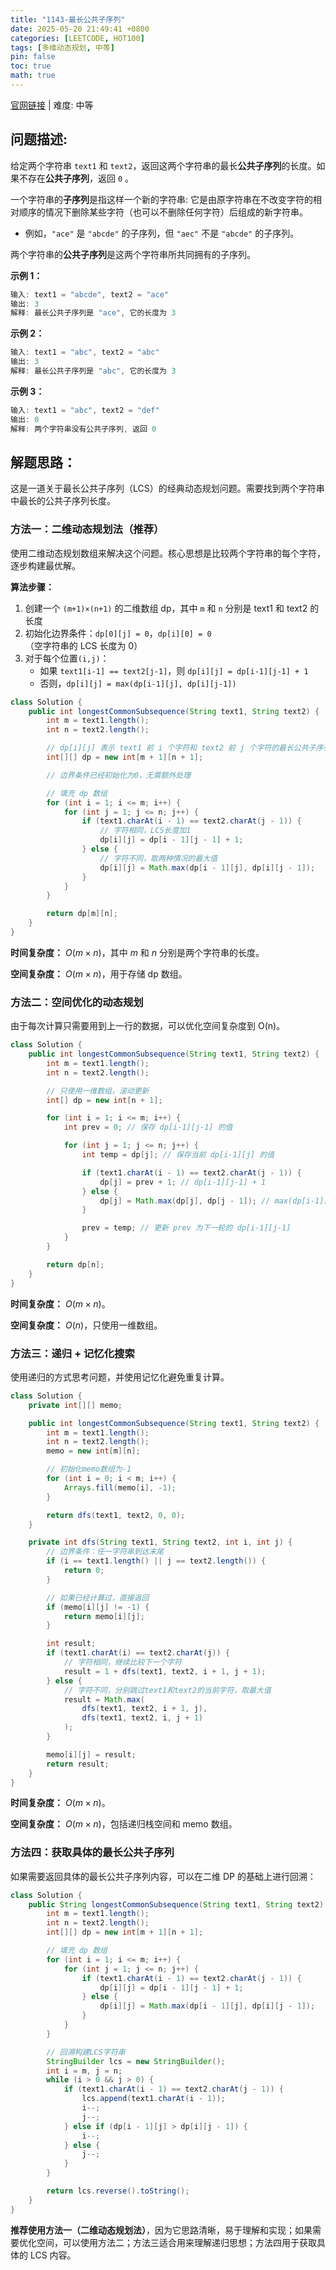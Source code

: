 ```yaml
---
title: "1143-最长公共子序列"
date: 2025-05-20 21:49:41 +0800
categories: [LEETCODE, HOT100]
tags: [多维动态规划, 中等]
pin: false
toc: true
math: true
---
```


[官网链接](https://leetcode.cn/problems/longest-common-subsequence/) \| 难度: 中等

## 问题描述:

给定两个字符串 `text1` 和 `text2`，返回这两个字符串的最长**公共子序列**的长度。如果不存在**公共子序列**，返回 `0` 。

一个字符串的**子序列**是指这样一个新的字符串: 它是由原字符串在不改变字符的相对顺序的情况下删除某些字符（也可以不删除任何字符）后组成的新字符串。

- 例如，`"ace"` 是 `"abcde"` 的子序列，但 `"aec"` 不是 `"abcde"` 的子序列。

两个字符串的**公共子序列**是这两个字符串所共同拥有的子序列。

**示例 1：**

```java
输入: text1 = "abcde", text2 = "ace"
输出: 3
解释: 最长公共子序列是 "ace", 它的长度为 3
```

**示例 2：**

```java
输入: text1 = "abc", text2 = "abc"
输出: 3
解释: 最长公共子序列是 "abc", 它的长度为 3
```

**示例 3：**

```java
输入: text1 = "abc", text2 = "def"
输出: 0
解释: 两个字符串没有公共子序列, 返回 0
```

## 解题思路：

这是一道关于最长公共子序列（LCS）的经典动态规划问题。需要找到两个字符串中最长的公共子序列长度。

### 方法一：二维动态规划法（推荐）

使用二维动态规划数组来解决这个问题。核心思想是比较两个字符串的每个字符，逐步构建最优解。

**算法步骤：**

1. 创建一个 `(m+1)×(n+1)` 的二维数组 dp，其中 `m` 和 `n` 分别是 text1 和 text2 的长度
2. 初始化边界条件：`dp[0][j] = 0`，`dp[i][0] = 0`（空字符串的 LCS 长度为 0）
3. 对于每个位置`(i,j)`：
   - 如果 `text1[i-1] == text2[j-1]`，则 `dp[i][j] = dp[i-1][j-1] + 1`
   - 否则，`dp[i][j] = max(dp[i-1][j], dp[i][j-1])`

```java
class Solution {
    public int longestCommonSubsequence(String text1, String text2) {
        int m = text1.length();
        int n = text2.length();

        // dp[i][j] 表示 text1 前 i 个字符和 text2 前 j 个字符的最长公共子序列长度
        int[][] dp = new int[m + 1][n + 1];

        // 边界条件已经初始化为0，无需额外处理

        // 填充 dp 数组
        for (int i = 1; i <= m; i++) {
            for (int j = 1; j <= n; j++) {
                if (text1.charAt(i - 1) == text2.charAt(j - 1)) {
                    // 字符相同，LCS长度加1
                    dp[i][j] = dp[i - 1][j - 1] + 1;
                } else {
                    // 字符不同，取两种情况的最大值
                    dp[i][j] = Math.max(dp[i - 1][j], dp[i][j - 1]);
                }
            }
        }

        return dp[m][n];
    }
}
```

**时间复杂度：** $O(m \times n)$，其中 $m$ 和 $n$ 分别是两个字符串的长度。

**空间复杂度：** $O(m \times n)$，用于存储 dp 数组。

### 方法二：空间优化的动态规划

由于每次计算只需要用到上一行的数据，可以优化空间复杂度到 O(n)。

```java
class Solution {
    public int longestCommonSubsequence(String text1, String text2) {
        int m = text1.length();
        int n = text2.length();

        // 只使用一维数组，滚动更新
        int[] dp = new int[n + 1];

        for (int i = 1; i <= m; i++) {
            int prev = 0; // 保存 dp[i-1][j-1] 的值

            for (int j = 1; j <= n; j++) {
                int temp = dp[j]; // 保存当前 dp[i-1][j] 的值

                if (text1.charAt(i - 1) == text2.charAt(j - 1)) {
                    dp[j] = prev + 1; // dp[i-1][j-1] + 1
                } else {
                    dp[j] = Math.max(dp[j], dp[j - 1]); // max(dp[i-1][j], dp[i][j-1])
                }

                prev = temp; // 更新 prev 为下一轮的 dp[i-1][j-1]
            }
        }

        return dp[n];
    }
}
```

**时间复杂度：** $O(m \times n)$。

**空间复杂度：** $O(n)$，只使用一维数组。

### 方法三：递归 + 记忆化搜索

使用递归的方式思考问题，并使用记忆化避免重复计算。

```java
class Solution {
    private int[][] memo;

    public int longestCommonSubsequence(String text1, String text2) {
        int m = text1.length();
        int n = text2.length();
        memo = new int[m][n];

        // 初始化memo数组为-1
        for (int i = 0; i < m; i++) {
            Arrays.fill(memo[i], -1);
        }

        return dfs(text1, text2, 0, 0);
    }

    private int dfs(String text1, String text2, int i, int j) {
        // 边界条件：任一字符串到达末尾
        if (i == text1.length() || j == text2.length()) {
            return 0;
        }

        // 如果已经计算过，直接返回
        if (memo[i][j] != -1) {
            return memo[i][j];
        }

        int result;
        if (text1.charAt(i) == text2.charAt(j)) {
            // 字符相同，继续比较下一个字符
            result = 1 + dfs(text1, text2, i + 1, j + 1);
        } else {
            // 字符不同，分别跳过text1和text2的当前字符，取最大值
            result = Math.max(
                dfs(text1, text2, i + 1, j),
                dfs(text1, text2, i, j + 1)
            );
        }

        memo[i][j] = result;
        return result;
    }
}
```

**时间复杂度：** $O(m \times n)$。

**空间复杂度：** $O(m \times n)$，包括递归栈空间和 memo 数组。

### 方法四：获取具体的最长公共子序列

如果需要返回具体的最长公共子序列内容，可以在二维 DP 的基础上进行回溯：

```java
class Solution {
    public String longestCommonSubsequence(String text1, String text2) {
        int m = text1.length();
        int n = text2.length();
        int[][] dp = new int[m + 1][n + 1];

        // 填充 dp 数组
        for (int i = 1; i <= m; i++) {
            for (int j = 1; j <= n; j++) {
                if (text1.charAt(i - 1) == text2.charAt(j - 1)) {
                    dp[i][j] = dp[i - 1][j - 1] + 1;
                } else {
                    dp[i][j] = Math.max(dp[i - 1][j], dp[i][j - 1]);
                }
            }
        }

        // 回溯构建LCS字符串
        StringBuilder lcs = new StringBuilder();
        int i = m, j = n;
        while (i > 0 && j > 0) {
            if (text1.charAt(i - 1) == text2.charAt(j - 1)) {
                lcs.append(text1.charAt(i - 1));
                i--;
                j--;
            } else if (dp[i - 1][j] > dp[i][j - 1]) {
                i--;
            } else {
                j--;
            }
        }

        return lcs.reverse().toString();
    }
}
```

**推荐使用方法一（二维动态规划法）**，因为它思路清晰，易于理解和实现；如果需要优化空间，可以使用方法二；方法三适合用来理解递归思想；方法四用于获取具体的 LCS 内容。
